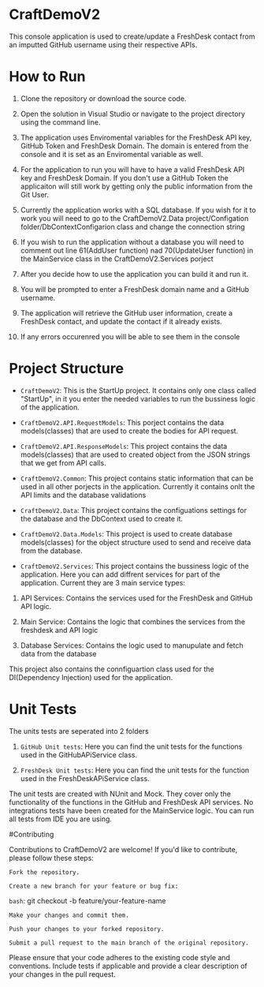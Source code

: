 # CraftDemoV2

This console application is used to create/update a FreshDesk contact from an imputted GitHub username using their respective APIs. 



# How to Run

1. Clone the repository or download the source code.

2. Open the solution in Visual Studio or navigate to the project directory using the command line.

3. The application uses Enviromental variables for the FreshDesk API key, GitHub Token and FreshDesk Domain. The domain is entered from the console and it is set as an Enviromental variable as well.

4. For the application to run you will have to have a valid FreshDesk API key and FreshDesk Domain. If you don't use a GitHub Token the applicaiton will still work by getting only the public information from the Git User.

5. Currently the application works with a SQL database. If you wish for it to work you will need to go to the CraftDemoV2.Data project/Configation folder/DbContextConfigarion class and change the connection string

6. If you wish to run the application without a database you will need to comment out line 61(AddUser function) nad 70(UpdateUser function) in the MainService class in the CraftDemoV2.Services porject

7. After you decide how to use the application you can build it and run it.

8. You will be prompted to enter a FreshDesk domain name and a GitHub username.

9. The application will retrieve the GitHub user information, create a FreshDesk contact, and update the contact if it already exists.

10. If any errors occurenred you will be able to see them in the console 


# Project Structure

- `CraftDemoV2`: This is the StartUp project. It contains only one class called "StartUp", in it you enter the needed variables to run the bussiness logic of the application.

- `CraftDemoV2.API.RequestModels`: This porject contains the data models(classes) that are used to create the bodies for API request.

- `CraftDemoV2.API.ResponseModels`: This project contains the data models(classes) that are used to created object from the JSON strings that we get from API calls.

- `CraftDemoV2.Common`: This project contains static information that can be used in all other porjects in the application. Currently it contains onlt the API limits and the database validations

- `CraftDemoV2.Data`: This project contains the configuations settings for the database and the DbContext used to create it. 

- `CraftDemoV2.Data.Models`: This project is used to create database models(classes) for the object structure used to send and receive data from the database.

- `CraftDemoV2.Services`: This project contains the bussiness logic of the application. Here you can add diffrent services for part of the application. Current they are 3 main service types:

1. API Services: Contains the services used for the FreshDesk and GitHub API logic. 

2. Main Service: Contains the logic that combines the services from the freshdesk and API logic

3. Database Services: Contains the logic used to manupulate and fetch data from the database

This project also contains the connfiguartion class used for the DI(Dependency Injection) used for the application.


# Unit Tests

 The units tests are seperated into 2 folders
 
 1. `GitHub Unit tests`: Here you can find the unit tests for the functions used in the GitHubAPiService class.
 
 2. `FreshDesk Unit tests`: Here you can find the unit tests for the function used in the FreshDeskAPiService class.
	
	
The unit tests are created with NUnit and Mock. They cover only the functionality of the functions in the GitHub and FreshDesk API services. No integrations tests have been created for the MainService logic.
You can run all tests from IDE you are using.

#Contributing

Contributions to CraftDemoV2 are welcome! If you'd like to contribute, please follow these steps:

    Fork the repository.

    Create a new branch for your feature or bug fix:

   `bash`: git checkout -b feature/your-feature-name

    Make your changes and commit them.

    Push your changes to your forked repository.

    Submit a pull request to the main branch of the original repository.

Please ensure that your code adheres to the existing code style and conventions. Include tests if applicable and provide a clear description of your changes in the pull request.


